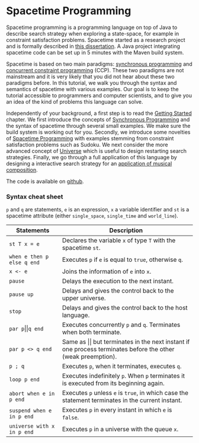# Spacetime Programming

Spacetime programming is a programming language on top of Java to describe search strategy when exploring a state-space, for example in constraint satisfaction problems.
Spacetime started as a research project and is formally described in [this dissertation](http://hyc.io/papers/dissertation-talbot.pdf).
A Java project integrating spacetime code can be set up in 5 minutes with the Maven build system.

Spacetime is based on two main paradigms: [synchronous programming](https://en.wikipedia.org/wiki/Synchronous_programming_language) and [concurrent constraint programming](https://en.wikipedia.org/wiki/Concurrent_constraint_logic_programming) (CCP).
These two paradigms are not mainstream and it is very likely that you did not hear about these two paradigms before.
In this tutorial, we walk you through the syntax and semantics of spacetime with various examples.
Our goal is to keep the tutorial accessible to programmers and computer scientists, and to give you an idea of the kind of problems this language can solve.

Independently of your background, a first step is to read the [Getting Started](getting-started.md) chapter.
We first introduce the concepts of [Synchronous Programming](synchronous-programming.md) and the syntax of spacetime through several small examples.
We make sure the build system is working out for you.
Secondly, we introduce some novelties of [Spacetime Programming](learn-spacetime.md) with examples stemming from constraint satisfaction problems such as Sudoku.
We next consider the more advanced concept of [Universe](universe.md) which is useful to design restarting search strategies.
Finally, we go through a full application of this language by designing a interactive search strategy for an [application of musical composition](application-composition.md).

The code is available on [github](https://github.com/ptal/oak).

### Syntax cheat sheet

`p` and `q` are statements, `e` is an expression, `x` a variable identifier and `st` is a spacetime attribute (either `single_space`, `single_time` and `world_line`).

| Statements      | Description |
| --------------- | ----------- |
| `st T x = e`    | Declares the variable `x` of type `T` with the spacetime `st`. |
| `when e then p else q end` | Executes `p` if `e` is equal to `true`, otherwise `q`. |
| `x <- e`        | Joins the information of `e` into `x`. |
| `pause`         | Delays the execution to the next instant. |
| `pause up`      | Delays and gives the control back to the upper universe. |
| `stop`          | Delays and gives the control back to the host language. |
| `par p`\|\|`q end`| Executes concurrently `p` and `q`. Terminates when both terminate. |
| `par p <> q end`| Same as \|\| but terminates in the next instant if one process terminates before the other (weak preemption). |
| `p ; q`         | Executes `p`, when it terminates, executes `q`. |
| `loop p end`    | Executes indefinitely `p`. When `p` terminates it is executed from its beginning again. |
| `abort when e in p end`| Executes `p` unless `e` is `true`, in which case the statement terminates in the current instant. |
| `suspend when e in p end`| Executes `p` in every instant in which `e` is `false`. |
| `universe with x in p end`| Executes `p` in a universe with the queue `x`. |

#